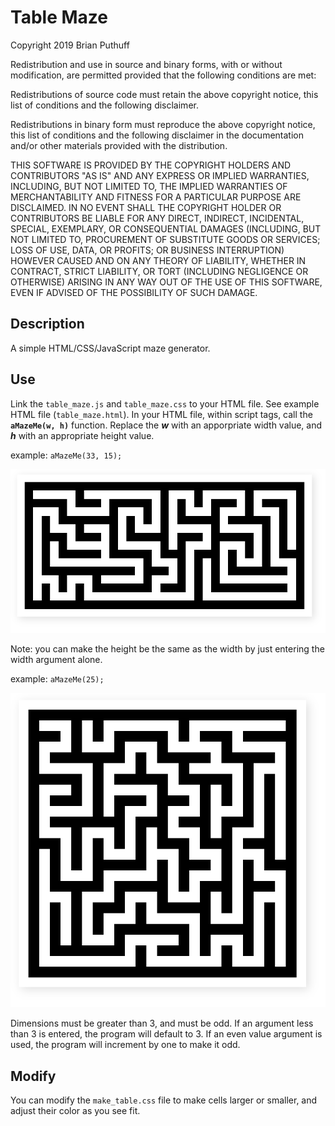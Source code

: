 # Table Maze
Copyright 2019 Brian Puthuff

Redistribution and use in source and binary forms, with or without modification, are permitted provided that the following conditions are met:

Redistributions of source code must retain the above copyright notice, this list of conditions and the following disclaimer.

Redistributions in binary form must reproduce the above copyright notice, this list of conditions and the following disclaimer in the documentation and/or other materials provided with the distribution.

THIS SOFTWARE IS PROVIDED BY THE COPYRIGHT HOLDERS AND CONTRIBUTORS "AS IS" AND ANY EXPRESS OR IMPLIED WARRANTIES, INCLUDING, BUT NOT LIMITED TO, THE IMPLIED WARRANTIES OF MERCHANTABILITY AND FITNESS FOR A PARTICULAR PURPOSE ARE DISCLAIMED. IN NO EVENT SHALL THE COPYRIGHT HOLDER OR CONTRIBUTORS BE LIABLE FOR ANY DIRECT, INDIRECT, INCIDENTAL, SPECIAL, EXEMPLARY, OR CONSEQUENTIAL DAMAGES (INCLUDING, BUT NOT LIMITED TO, PROCUREMENT OF SUBSTITUTE GOODS OR SERVICES; LOSS OF USE, DATA, OR PROFITS; OR BUSINESS INTERRUPTION) HOWEVER CAUSED AND ON ANY THEORY OF LIABILITY, WHETHER IN CONTRACT, STRICT LIABILITY, OR TORT (INCLUDING NEGLIGENCE OR OTHERWISE) ARISING IN ANY WAY OUT OF THE USE OF THIS SOFTWARE, EVEN IF ADVISED OF THE POSSIBILITY OF SUCH DAMAGE.

## Description
A simple HTML/CSS/JavaScript maze generator.

## Use
Link the ```table_maze.js``` and ```table_maze.css``` to your HTML file. See example HTML file (```table_maze.html```).
In your HTML file, within script tags, call the **```aMazeMe(w, h)```** function.
Replace the ***w*** with an apporpriate width value, and ***h*** with an appropriate height value.

example: ```aMazeMe(33, 15);```

![Sample Screenshot](./table_maze_example-33x15.PNG)

Note: you can make the height be the same as the width by just entering the width argument alone.

example: ```aMazeMe(25);```

![Sample Screenshot](./table_maze_example-25x25.PNG)

Dimensions must be greater than 3, and must be odd. If an argument less than 3 is entered, the program will default to 3. If an even value argument is used, the program will increment by one to make it odd.

## Modify
You can modify the ```make_table.css``` file to make cells larger or smaller, and adjust their color as you see fit.


